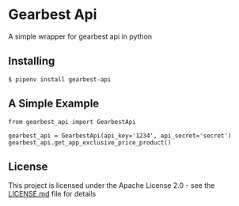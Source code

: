 # Gearbest Api

A simple wrapper for gearbest api in python

## Installing
```
$ pipenv install gearbest-api
```

## A Simple Example
```
from gearbest_api import GearbestApi

gearbest_api = GearbestApi(api_key='1234', api_secret='secret')
gearbest_api.get_app_exclusive_price_product()

```

## License

This project is licensed under the Apache License 2.0 - see the [LICENSE.md](LICENSE.md) file for details
